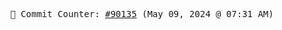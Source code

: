 <p align="center">
    <samp>
        📮 Commit Counter: <a href="https://github.com/Javascript-void0/Javascript-void0/commits/main">#90135</a> (May 09, 2024 @ 07:31 AM)
    </samp>
</p>